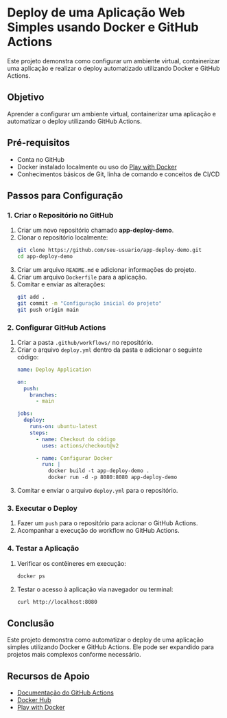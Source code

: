 # Deploy de uma Aplicação Web Simples usando Docker e GitHub Actions

Este projeto demonstra como configurar um ambiente virtual, containerizar uma aplicação e realizar o deploy automatizado utilizando Docker e GitHub Actions.

## Objetivo
Aprender a configurar um ambiente virtual, containerizar uma aplicação e automatizar o deploy utilizando GitHub Actions.

## Pré-requisitos
- Conta no GitHub
- Docker instalado localmente ou uso do [Play with Docker](https://labs.play-with-docker.com/)
- Conhecimentos básicos de Git, linha de comando e conceitos de CI/CD

## Passos para Configuração

### 1. Criar o Repositório no GitHub
1. Criar um novo repositório chamado **app-deploy-demo**.
2. Clonar o repositório localmente:
   ```sh
   git clone https://github.com/seu-usuario/app-deploy-demo.git
   cd app-deploy-demo
   ```
3. Criar um arquivo `README.md` e adicionar informações do projeto.
4. Criar um arquivo `Dockerfile` para a aplicação.
5. Comitar e enviar as alterações:
   ```sh
   git add .
   git commit -m "Configuração inicial do projeto"
   git push origin main
   ```

### 2. Configurar GitHub Actions
1. Criar a pasta `.github/workflows/` no repositório.
2. Criar o arquivo `deploy.yml` dentro da pasta e adicionar o seguinte código:
   ```yaml
   name: Deploy Application

   on:
     push:
       branches:
         - main

   jobs:
     deploy:
       runs-on: ubuntu-latest
       steps:
         - name: Checkout do código
           uses: actions/checkout@v2

         - name: Configurar Docker
           run: |
             docker build -t app-deploy-demo .
             docker run -d -p 8080:8080 app-deploy-demo
   ```
3. Comitar e enviar o arquivo `deploy.yml` para o repositório.

### 3. Executar o Deploy
1. Fazer um `push` para o repositório para acionar o GitHub Actions.
2. Acompanhar a execução do workflow no GitHub Actions.

### 4. Testar a Aplicação
1. Verificar os contêineres em execução:
   ```sh
   docker ps
   ```
2. Testar o acesso à aplicação via navegador ou terminal:
   ```sh
   curl http://localhost:8080
   ```

## Conclusão
Este projeto demonstra como automatizar o deploy de uma aplicação simples utilizando Docker e GitHub Actions. Ele pode ser expandido para projetos mais complexos conforme necessário.

## Recursos de Apoio
- [Documentação do GitHub Actions](https://docs.github.com/en/actions)
- [Docker Hub](https://hub.docker.com/)
- [Play with Docker](https://labs.play-with-docker.com/)

